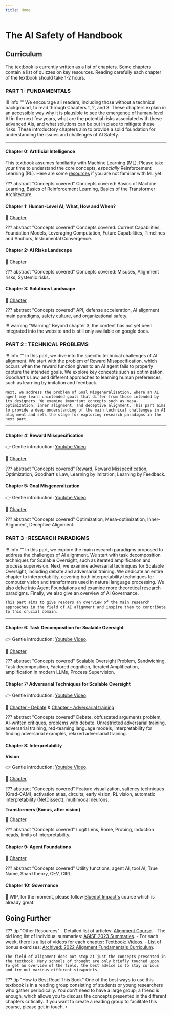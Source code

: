 ```yaml
---
title: Home
---
```

# **The AI Safety** of **Handbook**

## **Curriculum**

The textbook is currently written as a list of chapters. Some chapters contain a list of quizzes on key resources. Reading carefully each chapter of the textbook should take 1-2 hours.

### **PART 1 : FUNDAMENTALS**

!!! info ""
    We encourage all readers, including those without a technical background, to read through Chapters 1, 2, and 3. These chapters explain in an accessible way why it is plausible to see the emergence of human-level AI in the next few years, what are the potential risks associated with these advanced AIs, and what solutions can be put in place to mitigate these risks. These introductory chapters aim to provide a solid foundation for understanding the issues and challenges of AI Safety.

---

#### Chapter 0: **Artificial Intelligence**

This textbook assumes familiarity with Machine Learning (ML). Please take your time to understand the core concepts, *especially* Reinforcement Learning (RL). Here are some [resources](https://course.aisafetyfundamentals.com/alignment?week=0) if you are not familiar with ML yet.

??? abstract "Concepts covered"
    Concepts covered: Basics of Machine Learning, Basics of Reinforcement Learning, Basics of the Transformer Architecture.

#### Chapter 1: **Human-Level AI, What, How and When?**

📖 [Chapter](1-Capabilities/)

??? abstract "Concepts covered"
    Concepts covered: Current Capabilities, Foundation Models, Leveraging Computation, Future Capabilities, Timelines and Anchors, Instrumental Convergence.

#### Chapter 2: **AI Risks Landscape**

📖 [Chapter](2-Risks/)

??? abstract "Concepts covered"
    Concepts covered: Misuses, Alignment risks, Systemic risks.

#### Chapter 3: **Solutions Landscape**

📖 [Chapter](https://docs.google.com/document/d/1WTyLHyaJ_NEDEu49U_hh7oz0-AOQfp7uOJKLck-7A78/edit)

??? abstract "Concepts covered"
    API, defense acceleration, AI alignment main paradigms, safety culture, and organizational safety.

!!! warning "Warning"
    Beyond chapter 3, the content has not yet been integrated into the website and is still only available on google docs.

### **PART 2 : TECHNICAL PROBLEMS**

!!! info ""
    In this part, we dive into the specific technical challenges of AI alignment. We start with the problem of Reward Misspecification, which occurs when the reward function given to an AI agent fails to properly capture the intended goals. We explore key concepts such as optimization, Goodhart's Law, and different approaches to learning human preferences, such as learning by imitation and feedback.

    Next, we address the problem of Goal Misgeneralization, where an AI agent may learn unintended goals that differ from those intended by its designers. We examine important concepts such as mesa-optimization, inner alignment, and deceptive alignment. This part aims to provide a deep understanding of the main technical challenges in AI alignment and sets the stage for exploring research paradigms in the next part.

---

#### Chapter 4: **Reward Misspecification**

👉 Gentle introduction: [Youtube Video](https://www.youtube.com/watch?v=nKJlF-olKmg).

📖 [Chapter](https://docs.google.com/document/d/1niRLuFX1FfsMrlMLJtbOm4m_yK8dTdXi3gKmkENp-ss/edit?usp=sharing)

??? abstract "Concepts covered"
    Reward, Reward Misspecification, Optimization, Goodhart's Law, Learning by imitation, Learning by Feedback.

#### Chapter 5: **Goal Misgeneralization**

👉 Gentle introduction: [Youtube Video](https://www.youtube.com/watch?v=bJLcIBixGj8).

📖 [Chapter](https://docs.google.com/document/d/1K52KgxyveZWw4p4rzMqw9mu6FvJC7ulSYxvaXQc5p10/edit?usp=sharing)

??? abstract "Concepts covered"
    Optimization, Mesa-optimization, Inner-Alignment, Deceptive Alignment.

### **PART 3 : RESEARCH PARADIGMS**

!!! info ""
    In this part, we explore the main research paradigms proposed to address the challenges of AI alignment. We start with task decomposition techniques for Scalable Oversight, such as iterated amplification and process supervision. Next, we examine adversarial techniques for Scalable Oversight, including debate and adversarial training. We dedicate an entire chapter to interpretability, covering both interpretability techniques for computer vision and transformers used in natural language processing. We also delve into Agent Foundations and examine more theoretical research paradigms. Finally, we also give an overview of AI Governance.

    This part aims to give readers an overview of the main research approaches in the field of AI alignment and inspire them to contribute to this crucial domain.

---

#### Chapter 6: **Task Decomposition for Scalable Oversight**

👉 Gentle introduction: [Youtube Video](https://www.youtube.com/watch?v=v9M2Ho9I9Qo).

📖 [Chapter](https://docs.google.com/document/d/1k6rlyBCZJw8xbUx0dzd-4sOhlzj-xzsmwi_OIZY1-3M/edit)

??? abstract "Concepts covered"
    Scalable Oversight Problem, Sandwiching, Task decomposition, Factored cognition, Iterated Amplification, amplification in modern LLMs, Process Supervision.

#### Chapter 7: **Adversarial Techniques for Scalable Oversight**

👉 Gentle introduction: [Youtube Video](https://www.youtube.com/watch?v=wIX00bZ173k).

📖 [Chapter - Debate](https://docs.google.com/document/d/1KXEWXHKwgeu-0NX5iirGS1h5zsh1skYMadZN3ZoVMAI/edit?usp=sharing) & [Chapter - Adversarial training](https://docs.google.com/document/d/1bsHau2v9EPoVGXc9iRZvVUF-kjfLb3D0CKEKik_J4tQ/edit)

??? abstract "Concepts covered"
    Debate, obfuscated arguments problem, AI-written critiques, problems with debate.
    Unrestricted adversarial training, adversarial training, red-teaming language models, interpretability for finding adversarial examples, relaxed adversarial training.

#### Chapter 8: **Interpretability**

**Vision**

👉 Gentle introduction: [Youtube Video](https://www.youtube.com/watch?v=cqMe9E4p7fE).

📖 [Chapter](https://www.lesswrong.com/posts/XZfJvxZqfbLfN6pKh/introductory-textbook-to-vision-models-interpretability)

??? abstract "Concepts covered"
    Feature visualization, saliency techniques (Grad-CAM), activation atlas, circuits, early vision, RL vision, automatic interpretability (NetDissect), multimodal neurons.

**Transformers (Bonus, after vision)**

📖 [Chapter](https://drive.google.com/file/d/145_PXa5XE1iaq911NmO25Res_ALAGLlE/view?usp=sharing)

??? abstract "Concepts covered"
    Logit Lens, Rome, Probing, Induction heads, limits of interpretability.

#### Chapter 9: **Agent Foundations**

📖 [Chapter](https://docs.google.com/document/d/1z4CwGDUzHvPvfXNxyfDaIfh9kK1JBJWEcfdGUutfJY0/edit)

??? abstract "Concepts covered"
    Utility functions, agent AI, tool AI, True Name, Shard theory, CEV, CIRL.

#### Chapter 10: **Governance**

📖 WIP, for the moment, please follow [Bluedot Impact's](https://course.aisafetyfundamentals.com/alignment?session=6) course which is already great.

## Going Further

??? tip "Other Resources"
    - Detailed list of articles: [Alignment Course](https://course.aisafetyfundamentals.com/alignment).
    - The old long list of individual summaries: [AGISF 2023 Summaries](https://docs.google.com/document/d/1m94jGvbdhU4FJQr6v4knSg7MoaKgiO64Mr5P7I8kBPs/edit#).
    - For each week, there is a list of videos for each chapter: [Textbook: Videos](https://docs.google.com/document/d/19OeWv-_yhG0dUyrl6mfnHeHgZYVtyRdNt0kZQjtfSdc/edit).
    - List of bonus exercises: [Archived: 2022 Alignment Fundamentals Curriculum](https://docs.google.com/document/d/1mTm_sT2YQx3mRXQD6J2xD2QJG1c3kHyvX8kQc_IQ0ns/edit#heading=h.dlm795ug69gc).

    The field of alignment does not stop at just the concepts presented in the textbook. Many schools of thought are only briefly touched upon. To get an overview of the field, the best advice is to stay curious and try out various different viewpoints.

??? tip "How to Best Read This Book"
    One of the best ways to use this textbook is in a reading group consisting of students or young researchers who gather periodically. You don't need to have a large group; a friend is enough, which allows you to discuss the concepts presented in the different chapters critically. If you want to create a reading group to facilitate this course, please get in touch.
‹
